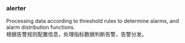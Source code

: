 ### alerter     

Processing data according to threshold rules to determine alarms, and alarm distribution functions.   
根据告警规则配置信息，处理指标数据判断告警，告警分发。